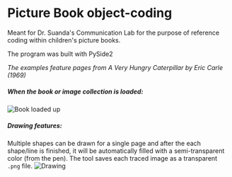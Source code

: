 # Picture Book object-coding
Meant for Dr. Suanda's Communication Lab for the purpose of reference coding within children's picture books.

The program was built with PySide2


_The examples feature pages from A Very Hungry Caterpillar by Eric Carle (1969)_

##### When the book or image collection is loaded:
![Book loaded up](https://user-images.githubusercontent.com/22334165/74112694-d88ea680-4b6c-11ea-8fa7-90078ae5c216.png)


##### Drawing features:
Multiple shapes can be drawn for a single page and after the each shape/line is finished, it will be automatically filled with a semi-transparent color (from the pen). 
The tool saves each traced image as a transparent `.png` file.
![Drawing](https://user-images.githubusercontent.com/22334165/74112740-34f1c600-4b6d-11ea-9cfe-2bca385bb4f2.jpg)
